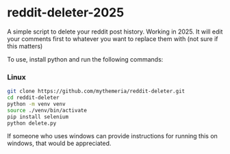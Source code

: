 # reddit-deleter-2025
A simple script to delete your reddit post history. Working in 2025. It will edit your comments first to whatever you want to replace them with (not sure if this matters)

To use, install python and run the following commands:

### Linux

```bash
git clone https://github.com/mythemeria/reddit-deleter.git
cd reddit-deleter
python -m venv venv
source ./venv/bin/activate
pip install selenium
python delete.py
```

If someone who uses windows can provide instructions for running this on windows, that would be appreciated.
